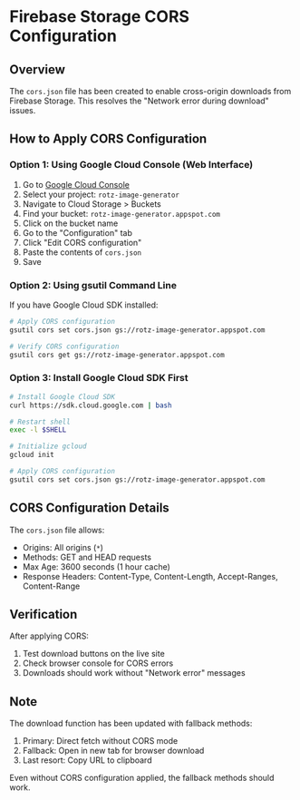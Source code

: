 # Firebase Storage CORS Configuration

## Overview
The `cors.json` file has been created to enable cross-origin downloads from Firebase Storage. This resolves the "Network error during download" issues.

## How to Apply CORS Configuration

### Option 1: Using Google Cloud Console (Web Interface)
1. Go to [Google Cloud Console](https://console.cloud.google.com)
2. Select your project: `rotz-image-generator`
3. Navigate to Cloud Storage > Buckets
4. Find your bucket: `rotz-image-generator.appspot.com`
5. Click on the bucket name
6. Go to the "Configuration" tab
7. Click "Edit CORS configuration"
8. Paste the contents of `cors.json`
9. Save

### Option 2: Using gsutil Command Line
If you have Google Cloud SDK installed:

```bash
# Apply CORS configuration
gsutil cors set cors.json gs://rotz-image-generator.appspot.com

# Verify CORS configuration
gsutil cors get gs://rotz-image-generator.appspot.com
```

### Option 3: Install Google Cloud SDK First
```bash
# Install Google Cloud SDK
curl https://sdk.cloud.google.com | bash

# Restart shell
exec -l $SHELL

# Initialize gcloud
gcloud init

# Apply CORS configuration
gsutil cors set cors.json gs://rotz-image-generator.appspot.com
```

## CORS Configuration Details
The `cors.json` file allows:
- Origins: All origins (`*`)
- Methods: GET and HEAD requests
- Max Age: 3600 seconds (1 hour cache)
- Response Headers: Content-Type, Content-Length, Accept-Ranges, Content-Range

## Verification
After applying CORS:
1. Test download buttons on the live site
2. Check browser console for CORS errors
3. Downloads should work without "Network error" messages

## Note
The download function has been updated with fallback methods:
1. Primary: Direct fetch without CORS mode
2. Fallback: Open in new tab for browser download
3. Last resort: Copy URL to clipboard

Even without CORS configuration applied, the fallback methods should work.